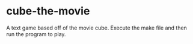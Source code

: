 # cube-the-movie
A text game based off of the movie cube. Execute the make file and then run the program to play.
